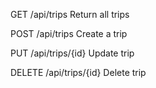 GET /api/trips
Return all trips

POST /api/trips
Create a trip

PUT /api/trips/{id}
Update trip

DELETE /api/trips/{id}
Delete trip